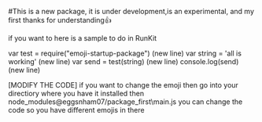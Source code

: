 #This is a new package, it is under development,is an experimental, and my first thanks for understanding👍

if you want to here is a sample to do in RunKit

var test = require("emoji-startup-package") (new line)
var string = 'all is working' (new line)
var send = test(string) (new line)
console.log(send) (new line)

[MODIFY THE CODE] if you want to change the emoji then go into your directiory where you have it installed then node_modules\@eggsnham07/package_first\main.js you can change the code so you have different emojis in there


